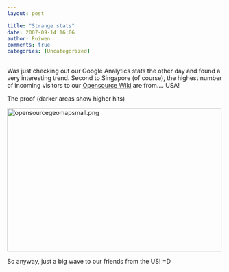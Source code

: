 ```yaml
---
layout: post

title: "Strange stats"
date: 2007-09-14 16:06
author: Ruiwen
comments: true
categories: [Uncategorized]
---
```

Was just checking out our Google Analytics stats the other day and found a very interesting trend. Second to Singapore (of course), the highest number of incoming visitors to our <a href="http://opensource.nus.edu.sg">Opensource Wiki</a> are from.... USA!

The proof (darker areas show higher hits)

<a href='http://linuxNUS.org/wp-content/uploads/2007/09/opensourcegeomapsmall.png' title='opensourcegeomapsmall.png'><img src='http://linuxNUS.org/wp-content/uploads/2007/09/opensourcegeomapsmall.png' alt='opensourcegeomapsmall.png' width=500 height=335/></a>


So anyway, just a big wave to our friends from the US! =D

